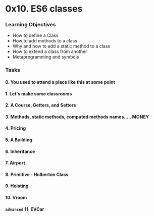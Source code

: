 # 0x10. ES6 classes

### Learning Objectives
* How to define a Class
* How to add methods to a class
* Why and how to add a static method to a class
* How to extend a class from another
* Metaprogramming and symbols

### Tasks
#### 0. You used to attend a place like this at some point
#### 1. Let's make some classrooms
#### 2. A Course, Getters, and Setters
#### 3. Methods, static methods, computed methods names..... MONEY
#### 4. Pricing
#### 5. A Building
#### 6. Inheritance
#### 7. Airport
#### 8. Primitive - Holberton Class
#### 9. Hoisting
#### 10. Vroom
#### `advanced` 11. EVCar
